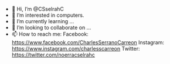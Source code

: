 - 👋 Hi, I’m @CSselrahC
- 👀 I’m interested in computers.
- 🌱 I’m currently learning ...
- 💞️ I’m looking to collaborate on ...
- 📫 How to reach me:
      Facebook: https://www.facebook.com/CharlesSerranoCarreon
      Instagram: https://www.instagram.com/charlesscarreon
      Twitter: https://twitter.com/noerracselrahc

<!---
CSselrahC/CSselrahC is a ✨ special ✨ repository because its `README.md` (this file) appears on your GitHub profile.
You can click the Preview link to take a look at your changes.
--->
